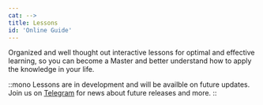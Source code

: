 ```yaml
---
cat: -->
title: Lessons
id: 'Online Guide'
---
```

<!-- Organized and well thought out interactive lessons for optimal and effective learning.  -->
Organized and well thought out interactive lessons for optimal and effective learning, so you can become a Master and better understand how to apply the knowledge in your life.

::mono
Lessons are in development and will be availble on future updates. Join us on [Telegram](https://t.me/thefreemavens) for news about future releases and more.
::
